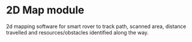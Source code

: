 # 2D Map module
2d mapping software for smart rover to track path, scanned area, distance travelled and resources/obstacles identified along the way. 
